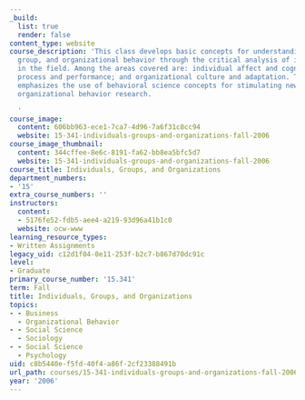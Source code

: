 ```yaml
---
_build:
  list: true
  render: false
content_type: website
course_description: 'This class develops basic concepts for understanding individual,
  group, and organizational behavior through the critical analysis of important works
  in the field. Among the areas covered are: individual affect and cognition; group
  process and performance; and organizational culture and adaptation. The class also
  emphasizes the use of behavioral science concepts for stimulating new and useful
  organizational behavior research.

  '
course_image:
  content: 606bb963-ece1-7ca7-4d96-7a6f31c8cc94
  website: 15-341-individuals-groups-and-organizations-fall-2006
course_image_thumbnail:
  content: 344cffee-8e6c-8191-fa62-bb8ea5bfc5d7
  website: 15-341-individuals-groups-and-organizations-fall-2006
course_title: Individuals, Groups, and Organizations
department_numbers:
- '15'
extra_course_numbers: ''
instructors:
  content:
  - 5176fe52-fdb5-aee4-a219-93d96a41b1c0
  website: ocw-www
learning_resource_types:
- Written Assignments
legacy_uid: c12d1f04-0e11-253f-b2c7-b867d70dc91c
level:
- Graduate
primary_course_number: '15.341'
term: Fall
title: Individuals, Groups, and Organizations
topics:
- - Business
  - Organizational Behavior
- - Social Science
  - Sociology
- - Social Science
  - Psychology
uid: c8b5440e-f5fd-40f4-a86f-2cf23388491b
url_path: courses/15-341-individuals-groups-and-organizations-fall-2006
year: '2006'
---
```

